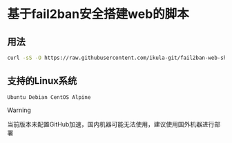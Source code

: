 # 基于fail2ban安全搭建web的脚本
## 用法

```bash
curl -sS -O https://raw.githubusercontent.com/ikula-git/fail2ban-web-sh/main/iku.sh && chmod +x iku.sh && ./iku.sh
```

## 支持的Linux系统

```shell
Ubuntu Debian CentOS Alpine
```

> [!WARNING]
>
> 当前版本未配置GitHub加速，国内机器可能无法使用，建议使用国外机器进行部署
